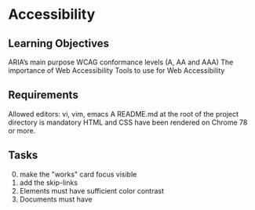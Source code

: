 # Accessibility

##  Learning Objectives

ARIA’s main purpose
WCAG conformance levels (A, AA and AAA)
The importance of Web Accessibility
Tools to use for Web Accessibility

## Requirements 

Allowed editors: vi, vim, emacs
A README.md at the root of the project directory is mandatory
HTML and CSS have been rendered on Chrome 78 or more.

## Tasks  

0. make the "works" card focus visible
1. add the skip-links
2. Elements must have sufficient color contrast
3. Documents must have <title> element to aid in navigation
4. <html> element must have a lang attribute
5. Images must have alternate text
6. Form elements must have labels
7. Links must have discernible text
8. Zooming and scaling must not be disabled
9. Heading levels should only increase by one and all page content must be contained by landmarks
10. Document must have one main landmark
11. More than 2 elements become list

